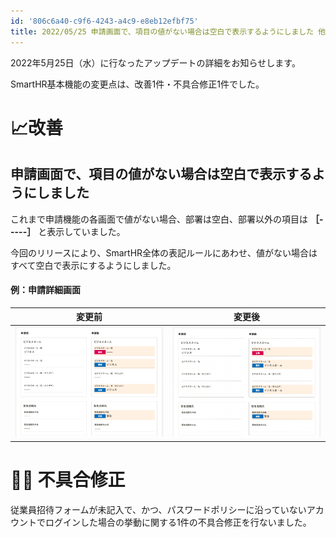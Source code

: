 ```yaml
---
id: '806c6a40-c9f6-4243-a4c9-e8eb12efbf75'
title: 2022/05/25 申請画面で、項目の値がない場合は空白で表示するようにしました 他1件
---
```

2022年5月25日（水）に行なったアップデートの詳細をお知らせします。

SmartHR基本機能の変更点は、改善1件・不具合修正1件でした。

# 📈改善

## 申請画面で、項目の値がない場合は空白で表示するようにしました

これまで申請機能の各画面で値がない場合、部署は空白、部署以外の項目は **［-----］** と表示していました。

今回のリリースにより、SmartHR全体の表記ルールにあわせ、値がない場合はすべて空白で表示にするようにしました。

#### 例：申請詳細画面

|  変更前  |  変更後  |
| ---- | ---- |
|  ![](2022-05-27-10-14-21.png)  |  ![](2022-05-27-10-15-02.png)  |

# 👨‍⚕️ 不具合修正

従業員招待フォームが未記入で、かつ、パスワードポリシーに沿っていないアカウントでログインした場合の挙動に関する1件の不具合修正を行ないました。
